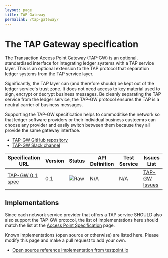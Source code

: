 ```yaml
---
layout: page
title: TAP Gateway
permalink: /tap-gateway/
---
```


# The TAP Gateway specification

The Transaction Access Point Gateway (TAP-GW) is an optional, standardised interface for integrating ledger systems with a TAP service layer. This is an optional extension to the TAP protocol that separation ledger systems from the TAP service layer.

Significantly, the TAP layer can (and therefore should) be kept out of the ledger service's trust zone. It does not need access to key material used to sign, encrypt or decrypt business messages. Be cleanly separating the TAP service from the ledger service, the TAP-GW protocol ensures the TAP is a neutral carrier of business messages.

Supporting the TAP-GW specification helps to commoditise the network so that ledger software providers or their individual business custoemrs can choose any provider and easily switch between them because they all provide the same gateway interface.

* [TAP-GW GitHub repository](https://github.com/ausdigital/ausdigital-tap-gw)
* [TAP-GW Slack channel](https://ausdigital.slack.com/messages/spec-tap-gw/)

| Specification URL | Version | Status | API Definition | Test Service | Issues List |
| ----------------- | ------  | ------ | -------------- | ------------ | -------- |
| [TAP-GW 0.1 spec](http://ausdigital-tap-gw.readthedocs.io/) | 0.1 | ![Raw](http://rfc.unprotocols.org/spec:2/COSS/raw.svg)  | N/A | N/A | [TAP-GW Issues](https://github.com/ausdigital/ausdigital-tap-gw/issues)  |

## Implementations

Since each network service provider that offers a TAP service SHOULD also also support the TAP-GW protocol, the list of implementations here should match the list at the [Access Point Specification](http://ausdigital.org/transaction-access-point/) page.

Known implementations (open source or otherwise) are listed here. Please modify this page and make a pull request to add your own.

* [Open source reference implementation from testpoint.io](https://github.com/test-point/testpoint-tap-gw)
